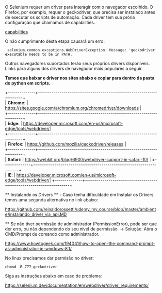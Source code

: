 O Selenium requer um driver para interagir com o navegador escolhido. O Firefox, por exemplo, requer o geckodriver, 
que precisa ser instalado antes de executar os scripts de automação.
Cada driver tem sua prória configuração que chamamos de capabilities.

[capabilities](https://selenium.dev/documentation/en/driver_idiosyncrasies/driver_specific_capabilities/)

O não cumprimento desta etapa causará um erro:
```
 selenium.common.exceptions.WebDriverException: Message: 'geckodriver' executable needs to be in PATH.
```

Outros navegadores suportados terão seus próprios drivers disponíveis. Links para alguns dos drivers de navegador mais populares a seguir.

**Temos que baixar o driver nos sites abaixo e copiar para dentro da pasta do python em scripts.**

+--------------+----------------------------------------------------------------------+  
| **Chrome**:  | https://sites.google.com/a/chromium.org/chromedriver/downloads       |  
+--------------+----------------------------------------------------------------------+  
| **Edge**:    | https://developer.microsoft.com/en-us/microsoft-edge/tools/webdriver/|  
+--------------+----------------------------------------------------------------------+  
| **Firefox**: | https://github.com/mozilla/geckodriver/releases                      |  
+--------------+----------------------------------------------------------------------+  
| **Safari**:  | https://webkit.org/blog/6900/webdriver-support-in-safari-10/         |
+--------------+----------------------------------------------------------------------+  
| **IE**:      | https://developer.microsoft.com/en-us/microsoft-edge/tools/webdriver/| 
+--------------+----------------------------------------------------------------------+  

** Instalando os Drivers ** - Caso tenha dificuldade em Instalar os Drivers temos uma segunda alternativa no link abaixo:  

https://github.com/reinaldorossetti/udemy_my_course/blob/master/ambiente/instalando_driver_via_api.MD  

** Se não tiver permissão de administrador (PermissionError), pode ser que der erro, ou não dependendo do seu nível de permissão.
-> Solução: Abra o CMD/Prompt de comando como administrador.  

https://www.howtogeek.com/194041/how-to-open-the-command-prompt-as-administrator-in-windows-8.1/  

No linux precisamos dar permisão no driver:  
```
chmod -R 777 geckodriver  
```

Siga as instruções abaixo em caso de problema:  

https://selenium.dev/documentation/en/webdriver/driver_requirements/  

